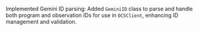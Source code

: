 Implemented Gemini ID parsing: Added `GeminiID` class to parse and handle both program and observation IDs for use in `OCSClient`, enhancing ID management and validation.
